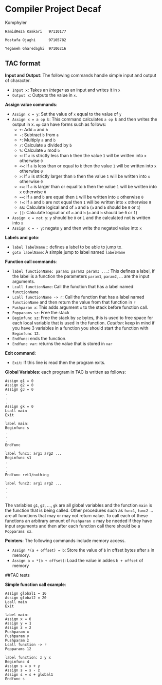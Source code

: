 # Compiler Project Decaf

Komphyler

```
HamidReza Kamkari   97110177

Mostafa Ojaghi      97105782

Yeganeh Gharedaghi  97106216
```

## TAC format
**Input and Output**:
The following commands handle simple input and output of character.

* `Input x`: Takes an *Integer* as an input and writes it in `x`
* `Output x`: Outputs the value in `x`.

**Assign value commands**:

* `Assign x = y`: Set the value of `x` equal to the value of `y`
* `Assign x = a op b`: This command calculates `a op b` and then writes the output
in x. `op` can have forms such as follows:
  * `+`: Add `a` and `b`
  * `-`: Subtract `b` from `a`
  * `*`: Multiply `a` and `b`
  * `/`: Calculate `a` divided by `b`
  * `%`: Calculate `a` mod `b`
  * `<`: If `a` is strictly less than `b` then the value `1` will be written into `x` otherwise `0`
  * `<=`: If `a` is less than or equal to `b` then the value `1` will be written into `x` otherwise `0`
  * `>`: If `a` is strictly larger than `b` then the value `1` will be written into `x` otherwise `0`
  * `>=`: If `a` is larger than or equal to `b` then the value `1` will be written into `x` otherwise `0`
  * `==`: If `a` and `b` are equal then `1` will be written into `x` otherwise `0`
  * `!=`: If `a` and `b` are not equal then `1` will be written into `x` otherwise `0`
  * `&&`: Calculate logical and of `a` and `b` (`a` and `b` should be `0` or `1`)
  * `||`: Calculate logical or of `a` and `b` (`a` and `b` should be `0` or `1`)
* `Assign x = not y`: `y` should be `0` or `1` and the calculated not is written into `x`
* `Assign x = - y`: negate `y` and then write the negated value into `x`

**Labels and goto**:
* `label labelName:`: defines a label to be able to jump to.
* `goto labelName`: A simple jump to label named `labelName`

**Function call commands**:

* `label functionName: param1 param2 param3 ...`: This defines a label, if the label is a function
the parameters `param1`, `param2`, ... are the input arguments.
* `Lcall functionName`: Call the function that has a label named `functionName`
* `Lcall functionName -> r`: Call the function that has a label named `functionName` and then return the value from that function in `r`
* `Pushparam x`: This adds argument `x` to the stack before function call.
* `Popparams sz`: Free the stack
* `Beginfunc sz`: Free the stack by `sz` bytes, this is used to free space for each 
local variable that is used in the function. *Caution*: keep in mind if you have 3 variables in a function
  you should start the function with `Beginfunc 12`.
* `Endfunc`: ends the function.
* `Endfunc var`: returns the value that is stored in `var`


**Exit command**:
* `Exit`: If this line is read then the program exits.

**Global Variables**:
each program in TAC is written as follows:
```
Assign g1 = 0
Assign g2 = 0
Assign g3 = 0
.
.
.
Assign gk = 0
Lcall main
Exit

label main:
Beginfunc s
.
.
.
Endfunc

label func1: arg1 arg2 ...
Beginfunc s1
.
.
.
Endfunc ret1/nothing

label func2: arg1 arg2 ...
.
.
.
```
The variables `g1`, `g2`, ..., `gk` are all global variables and the function
`main` is the function that is being called. Other procedures such as `func1`, `func2` ... 
are all functions that may or may not return value. To call each of these functions an arbitrary amount of
`Pushparam x` may be needed if they have input arguments and then after each function call there should
be a `Popparams sz`.

**Pointers**:
The following commands include memory access.
* `Assign *(a + offset) = b`: Store the value of `b` in offset bytes after `a` in memory.
* `Assign a = *(b + offset)`: Load the value in addes `b + offset` of memory 

##TAC tests

**Simple function call example**:
```
Assign global1 = 10
Assign global2 = 20
Lcall main
Exit

label main:
Assign x = 0
Assign y = 1
Assign z = 2
Pushparam x
Pushparam y
Pushparam z
Lcall function -> r
Popparams 12

label function: z y x
Beginfunc 4
Assign s = x + y
Assign s = s - z
Assign s = s + global1
Endfunc s
```